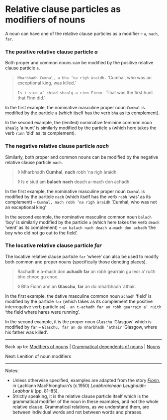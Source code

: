 # Relative clause particles as modifiers of nouns

A noun can have one of the relative clause particles as a modifier – `a`, `nach`, `far`.

### The positive relative clause particle *a*

Both proper and common nouns can be modified by the positive relative clause particle `a`.

> `Mharbhadh Cumhal, a bha ’na rìgh àraidh.` ‘Cumhal, who was an exceptional king, was killed.’
> 
> `Is i siud a’ chiad shealg a rinn Fionn.` ‘That was the first hunt that Finn did.’

In the first example, the nominative masculine proper noun `Cumhal` is modified by the particle `a` (which itself has the verb `bha` as its complement).

In the second example, the (lenited) nominative feminine common noun `shealg` ‘a hunt’ is similarly modified by the particle `a` (which here takes the verb `rinn` ‘did’ as its complement).

### The negative relative clause particle *nach*

Similarly, both proper and common nouns can be modified by the negative relative clause particle `nach`.

> ◊ Mharbhadh **Cumhal**, **nach** robh ’na rìgh àraidh.
>
> ◊ Is e siud am **balach** **nach** deach a-mach don achadh.

In the first example, the nominative masculine proper noun `Cumhal` is modified by the particle `nach` (which itself has the verb `robh` ‘was’ as its complement) – `Cumhal, nach robh ’na rìgh àraidh` ‘Cumhal, who was not an exceptional king’

In the second example, the nominative masculine common noun `balach` ‘boy’ is similarly modified by the particle `a` (which here takes the verb `deach` ‘went’ as its complement) – `am balach nach deach a-mach don achadh` ‘the boy who did not go out to the field’.

### The locative relative clause particle *far*

The locative relative clause particle `far` ‘where’ can also be used to modify both common and proper nouns (specifically those denoting places).

> Rachadh e a-mach don **achadh** **far** an robh gearrain gu leòr a’ ruith bho chnoc gu cnoc.
>
> ◊ Bha Fionn ann an **Glaschu**, **far** an do mharbhadh ’athair.

In the first example, the dative masculine common noun `achadh` ‘field’ is modified by the particle `far` (which takes as its complement the positive interrogative verb particle `an`) – `an t-achadh far an robh gearrain a’ ruith` ‘the field where hares were running’.

In the second example, it is the proper noun `Glaschu` ‘Glasgow’ which is modified by `far` – `Glaschu, far an do mharbhadh ’athair` ‘Glasgow, where his father was killed’.

----

Back up to: [Modifiers of nouns](index.md) | [Grammatical dependents of nouns](../index.md) \| [Nouns](../../index.md)

Next: Lenition of noun modifiers

----

Notes:

- Unless otherwise specified, examples are adapted from the story *[Fionn](../../texts/Fionn.md)*, in Lachlann MacFhionghuin’s (c.1950) *Leabhraichean Leughaidh: Leabhar II* (pp. 81–85).
- Strictly speaking, it is the relative clause particle itself which is the grammatical modifier of the noun in these examples, and not the whole relative clause. Grammatical relations, as we understand them, are between individual words and not between words and phrases.

